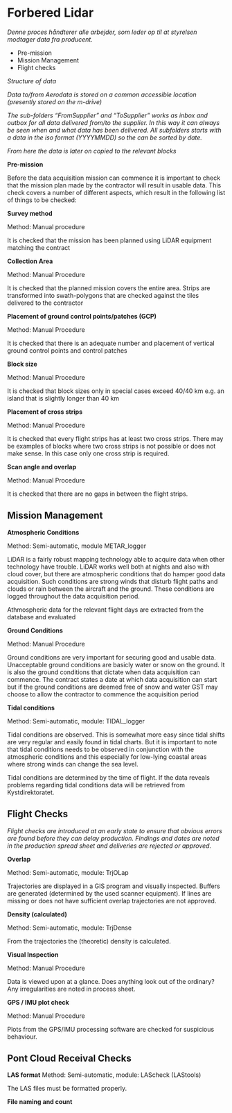 # Forbered Lidar

_Denne proces håndterer alle arbejder, som leder op til at styrelsen modtager data fra producent._

* Pre-mission
* Mission Management
* Flight checks


_Structure of data_

_Data to/from Aerodata is stored on a common accessible location (presently stored on the m-drive)_

_The sub-folders “FromSupplier” and “ToSupplier” works as inbox and outbox for all data delivered from/to the supplier. In this way it can always be seen when and what data has been delivered. All subfolders starts with a data in the iso format (YYYYMMDD) so the can be sorted by date._ 

_From here the data is later on copied to the relevant blocks_

 

**Pre-mission**

Before the data acquisition mission can commence it is important to check that the mission plan made by the contractor will result in usable data. This check covers a number of different aspects, which result in the following list of things to be checked:

**Survey method**

Method: Manual procedure

It is checked that the mission has been planned using LiDAR equipment matching the contract
  
**Collection Area**

Method: Manual Procedure

It is checked that the planned mission covers the entire area. Strips are transformed into swath-polygons that are checked against the tiles delivered to the contractor
  
**Placement of ground control points/patches (GCP)**

Method: Manual Procedure
  
It is checked that there is an adequate number and placement of vertical ground control points and control patches
  
**Block size**

Method: Manual Procedure
  
It is checked that block sizes only in special cases exceed 40/40 km e.g. an island that is slightly longer than 40 km
  
**Placement of cross strips**

Method: Manual Procedure
  
It is checked that every flight strips has at least two cross strips. There may be examples of blocks where two cross strips is not possible or does not make sense. In this case only one cross strip is required.

**Scan angle and overlap**

Method: Manual Procedure
  
It is checked that there are no gaps in between the flight strips. 


## Mission Management

**Atmospheric Conditions**
  
Method: Semi-automatic, module METAR_logger
  
LiDAR is a fairly robust mapping technology able to acquire data when other technology have trouble. LiDAR works well both at nights and also with cloud cover, but there are atmospheric conditions that do hamper good data acquisition. Such conditions are strong winds that disturb flight paths and clouds or rain between the aircraft and the ground. These conditions are logged throughout the data acquisition period.   

Athmospheric data for the relevant flight days are extracted from the database and evaluated 

**Ground Conditions**

Method: Manual Procedure
  
Ground conditions are very important for securing good and usable data. Unacceptable ground conditions are basicly water or snow on the ground. It is also the ground conditions that dictate when data acquisition can commence. The contract states a date at which data acquisition can start but if the ground conditions are deemed free of snow and water GST may choose to allow the contractor to commence the acquisition period
  
**Tidal conditions**

Method: Semi-automatic, module: TIDAL_logger

Tidal conditions are observed. This is somewhat more easy since tidal shifts are very regular and easily found in tidal charts. But it is important to note that tidal conditions needs to be observed in conjunction with the atmospheric conditions and this especially for low-lying coastal areas where strong winds can change the sea level.

Tidal conditions are determined by the time of flight. If the data reveals problems regarding tidal conditions data will be retrieved from Kystdirektoratet. 

## Flight Checks

_Flight checks are introduced at an early state to ensure that obvious errors are found before they can delay production. Findings and dates are noted in the production spread sheet and deliveries are rejected or approved._

**Overlap**

Method: Semi-automatic, module: TrjOLap

Trajectories are displayed in a GIS program and visually inspected. Buffers are generated (determined by the used scanner equipment). If lines are missing or does not have sufficient overlap trajectories are not approved.

**Density (calculated)** 

Method: Semi-automatic, module: TrjDense

From the trajectories the (theoretic) density is calculated.

**Visual Inspection**

Method: Manual Procedure

Data is viewed upon at a glance. Does anything look out of the ordinary? Any irregularities are noted in process sheet. 

**GPS / IMU plot check**

Method: Manual Procedure

Plots from the GPS/IMU processing software are checked for suspicious behaviour. 

## Pont Cloud Receival Checks

**LAS format**
Method: Semi-automatic, module: LAScheck (LAStools)

The LAS files must be formatted properly. 

**File naming and count**




